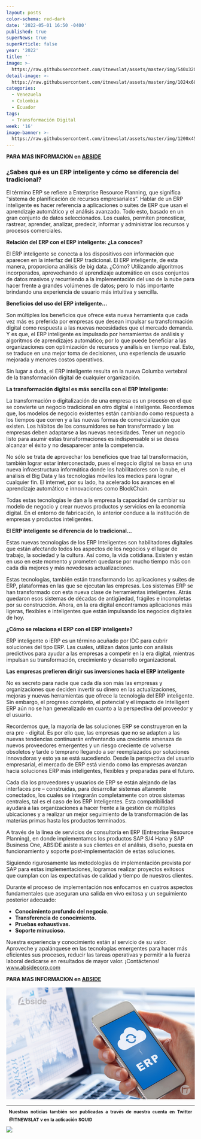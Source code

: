 ```yaml
---
layout: posts
color-schema: red-dark
date: '2022-05-01 16:50 -0400'
published: true
superNews: true
superArticle: false
year: '2022'
title: ''
image: >-
  https://raw.githubusercontent.com/itnewslat/assets/master/img/540x320/Abside-ERP-p.jpg
detail-image: >-
  https://raw.githubusercontent.com/itnewslat/assets/master/img/1024x680/Abside-ERP-g.jpg
categories:
  - Venezuela
  - Colombia
  - Ecuador
tags:
  - Transformación Digital
week: '16'
image-banner: >-
  https://raw.githubusercontent.com/itnewslat/assets/master/img/1200x450/Abside-erp.jpg
---
```

**PARA MAS INFORMACION en [ABSIDE](https://www.absidecorp.com/)**

### ¿Sabes qué es un ERP inteligente y cómo se diferencia del tradicional?

El término ERP se refiere a Enterprise Resource Planning, que significa “sistema de planificación de recursos empresariales”. Hablar de un ERP inteligente es hacer referencia a aplicaciones o suites de ERP que usan el aprendizaje automático y el análisis avanzado. Todo esto, basado en un gran conjunto de datos seleccionados. Los cuales, permiten pronosticar, rastrear, aprender, analizar, predecir, informar y administrar los recursos y procesos comerciales. 

**Relación del ERP con el ERP inteligente: ¿La conoces?**

El ERP inteligente se conecta a los dispositivos con información que aparecen en la interfaz del ERP tradicional. El ERP inteligente, de esta manera, proporciona análisis de big data. ¿Cómo? Utilizando algoritmos incorporados, aprovechando el aprendizaje automático en esos conjuntos de datos masivos y recurriendo a la implementación del uso de la nube para hacer frente a grandes volúmenes  de datos; pero lo más importante brindando una experiencia de usuario más intuitiva y sencilla. 

**Beneficios del uso del ERP inteligente…**

Son múltiples los beneficios que ofrece esta nueva herramienta que cada vez más es preferida por empresas que desean impulsar su transformación digital como respuesta a las nuevas necesidades que el mercado demanda. Y es que, el ERP inteligente es impulsado por herramientas de análisis y algoritmos de aprendizajes automático; por lo que puede beneficiar a las organizaciones con optimización de recursos y análisis en tiempo real. Esto, se traduce en una mejor toma de decisiones, una experiencia de usuario mejorada y menores costos operativos.

Sin lugar a duda, el ERP inteligente resulta en la nueva Columba vertebral de la transformación digital de cualquier organización. 

**La transformación digital es más sencilla con el ERP Inteligente:**

La transformación o digitalización de una empresa es un proceso en el que se convierte un negocio tradicional en otro digital e inteligente. Recordemos que,  los modelos de negocio existentes están cambiando como respuesta a los tiempos que corren y a las nuevas formas de comercialización que existen. Los hábitos de los consumidores se han transformado y las empresas deben adaptarse a las nuevas necesidades. Tener un negocio listo para asumir estas transformaciones es indispensable si se desea alcanzar el éxito y no desaparecer ante la competencia.  

No sólo se trata de aprovechar los beneficios que trae tal transformación, también lograr estar interconectado, pues el negocio digital se basa en una nueva infraestructura informática donde los habilitadores son la nube, el análisis el Big Data y las tecnologías móviles los medios para lograr cualquier fin. El internet, por su lado, ha acelerado los avances en el aprendizaje automático e innovaciones como BlockChain. 

Todas estas tecnologías le dan a la empresa la capacidad de cambiar su modelo de negocio y crear nuevos productos y servicios en la economía digital. En el entorno de fabricación, lo anterior conduce a la institución de empresas y productos  inteligentes. 

**El ERP inteligente se diferencia de lo tradicional…**

Estas nuevas  tecnologías de los ERP Inteligentes son habilitadores digitales que están afectando todos los aspectos de los negocios y el lugar de trabajo, la sociedad y la cultura. Así como, la vida cotidiana. Existen y están en uso en este momento y prometen quedarse por mucho tiempo más con cada día mejores y más novedosas actualizaciones. 

Estas tecnologías, también están transformando las aplicaciones y suites de ERP, plataformas en las que se ejecutan las empresas. Los sistemas ERP se han transformado con esta nueva clase de herramientas inteligentes. Atrás quedaron esos sistemas de décadas de antigüedad, frágiles e incompletas por su construcción. Ahora,  en la era digital encontramos aplicaciones más ligeras, flexibles e inteligentes que están impulsando los negocios digitales de hoy. 

**¿Cómo se relaciona el ERP con el ERP inteligente?**

ERP inteligente o iERP es un término acuñado por IDC para cubrir soluciones del tipo ERP. Las cuales,  utilizan datos junto con análisis predictivos para ayudar a las empresas a competir en la era digital, mientras impulsan su transformación, crecimiento y desarrollo organizacional. 

**Las empresas prefieren dirigir sus inversiones hacia el ERP inteligente**

No es secreto para nadie que cada día son más las empresas y organizaciones que deciden invertir su dinero en las actualizaciones, mejoras y nuevas herramientas que ofrece la tecnología del ERP inteligente. Sin embargo, el progreso completo, el potencial y el impacto de Intelligent ERP aún no se han generalizado en cuanto a la perspectiva del proveedor y el usuario.

Recordemos que,  la mayoría de las soluciones ERP se construyeron en la era pre - digital. Es por ello que, las empresas que no se adapten a las nuevas tendencias continuarán enfrentando una creciente amenaza de nuevos proveedores emergentes y un riesgo creciente de volverse obsoletos y tarde o temprano llegando a ser reemplazados por soluciones innovadoras y esto  ya se está sucediendo. Desde la perspectiva del usuario empresarial, el mercado de ERP está viendo como las empresas avanzan hacia soluciones ERP más inteligentes, flexibles y preparadas para el futuro.

Cada día los proveedores y usuarios  de ERP se están alejando de las interfaces pre – construidas, para desarrollar sistemas altamente conectados, los cuales se integrarán completamente con otros sistemas centrales, tal es el caso de los ERP Inteligentes. Esta compatibilidad ayudará a las organizaciones a hacer frente a la gestión de múltiples ubicaciones y a realizar un mejor seguimiento de la transformación de las materias primas hasta los productos terminados.

A través de la línea de servicios de consultoría en ERP (Entreprise Resource Planning), en donde implementamos los productos SAP S/4 Hana y SAP Business One, ABSIDE asiste a sus clientes en el análisis, diseño, puesta en funcionamiento y soporte post-implementación de estas soluciones.

Siguiendo rigurosamente las metodologías de implementación provista por SAP para estas implementaciones, logramos realizar proyectos exitosos que cumplan con las expectativas de calidad y tiempo de nuestros clientes.

Durante el proceso de implementación nos enfocamos en cuatros aspectos fundamentales que aseguran una salida en vivo exitosa y un seguimiento posterior adecuado:

- **Conocimiento profundo del negocio**.
- **Transferencia de conocimiento.**
- **Pruebas exhaustivas.**
- **Soporte minucioso.**

Nuestra experiencia y conocimiento están al servicio de su valor. Aproveche y apalánquese en las tecnologías emergentes para hacer más eficientes sus procesos, reducir las tareas operativas y permitir a la fuerza laboral dedicarse en resultados de mayor valor. ¡Contáctenos! www.absidecorp.com

**PARA MAS INFORMACION en [ABSIDE](https://www.absidecorp.com/)**

![](https://raw.githubusercontent.com/itnewslat/assets/master/img/540x320/Abside-ERP-p.jpg)

<table style="height: 42px;" width="569">
<tbody>
<tr>
<td style="text-align: justify;"><sub><strong>Nuestras noticias también son publicadas a través de nuestra cuenta en Twitter <a href="https://twitter.com/itnewslat?lang=es">@ITNEWSLAT</a> y en la aplicación <a href="https://squidapp.co/en/">SQUID</a></strong></sub></td>
</tr>
</tbody>
</table>

<img src="https://tracker.metricool.com/c3po.jpg?hash=56f88a41e39ab42c063cc51676587a04"/>
